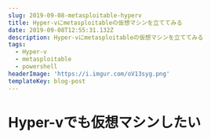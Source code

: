 ```yaml
---
slug: 2019-09-08-metasploitable-hyperv
title: Hyper-vにmetasploitableの仮想マシンを立ててみる
date: 2019-09-08T12:55:31.132Z
description: Hyper-vにmetasploitableの仮想マシンを立ててみる
tags:
  - Hyper-v
  - metasploitable
  - powershell
headerImage: 'https://i.imgur.com/oV13syg.png'
templateKey: blog-post
---
```

# Hyper-vでも仮想マシンしたい
